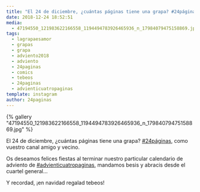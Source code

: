 ```yaml
---
title: "El 24 de diciembre, ¿cuántas páginas tiene una grapa? #24páginas, como vuestro canal amigo y vecino"
date: 2018-12-24 18:52:51
media: 
  - 47194550_121983622166558_1194494783926465936_n_17984079475158869.jpg
tags: 
  - lagrapaesamor
  - grapas
  - grapa
  - adviento2018
  - adviento
  - 24paginas
  - comics
  - tebeos
  - 24paginas
  - advienticuatropaginas
template: instagram
author: 24paginas
---
```


{% gallery "47194550_121983622166558_1194494783926465936_n_17984079475158869.jpg" %}

El 24 de diciembre, ¿cuántas páginas tiene una grapa? [#24páginas](/tags/24paginas), como vuestro canal amigo y vecino.

Os deseamos felices fiestas al terminar nuestro particular calendario de adviento de [#advienticuatropaginas](/tags/advienticuatropaginas), mandamos besis y abracis desde el cuartel general...

Y recordad, ¡en navidad regalad tebeos!
